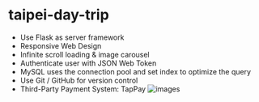 # taipei-day-trip
- Use Flask as server framework
- Responsive Web Design
- Infinite scroll loading & image carousel
- Authenticate user with JSON Web Token
- MySQL uses the connection pool and set 
  index to optimize the query
- Use Git / GitHub for version control
- Third-Party Payment System: TapPay
​![images](https://user-images.githubusercontent.com/112619621/224494942-78a879e4-d9f2-4435-af62-2632ead38242.png)
